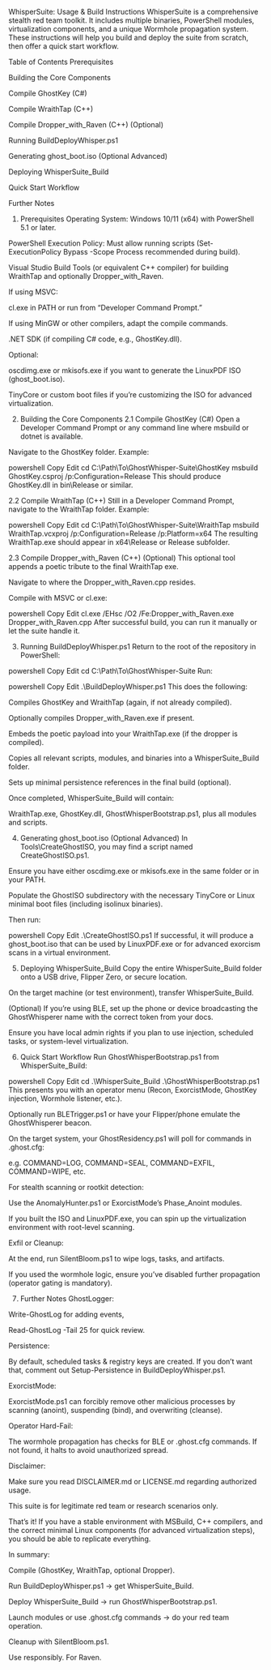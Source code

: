 WhisperSuite: Usage & Build Instructions
WhisperSuite is a comprehensive stealth red team toolkit. It includes multiple binaries, PowerShell modules, virtualization components, and a unique Wormhole propagation system. These instructions will help you build and deploy the suite from scratch, then offer a quick start workflow.

Table of Contents
Prerequisites

Building the Core Components

Compile GhostKey (C#)

Compile WraithTap (C++)

Compile Dropper_with_Raven (C++) (Optional)

Running BuildDeployWhisper.ps1

Generating ghost_boot.iso (Optional Advanced)

Deploying WhisperSuite_Build

Quick Start Workflow

Further Notes

1. Prerequisites
Operating System: Windows 10/11 (x64) with PowerShell 5.1 or later.

PowerShell Execution Policy: Must allow running scripts (Set-ExecutionPolicy Bypass -Scope Process recommended during build).

Visual Studio Build Tools (or equivalent C++ compiler) for building WraithTap and optionally Dropper_with_Raven.

If using MSVC:

cl.exe in PATH or run from “Developer Command Prompt.”

If using MinGW or other compilers, adapt the compile commands.

.NET SDK (if compiling C# code, e.g., GhostKey.dll).

Optional:

oscdimg.exe or mkisofs.exe if you want to generate the LinuxPDF ISO (ghost_boot.iso).

TinyCore or custom boot files if you’re customizing the ISO for advanced virtualization.

2. Building the Core Components
2.1 Compile GhostKey (C#)
Open a Developer Command Prompt or any command line where msbuild or dotnet is available.

Navigate to the GhostKey folder. Example:

powershell
Copy
Edit
cd C:\Path\To\GhostWhisper-Suite\GhostKey
msbuild GhostKey.csproj /p:Configuration=Release
This should produce GhostKey.dll in bin\Release or similar.

2.2 Compile WraithTap (C++)
Still in a Developer Command Prompt, navigate to the WraithTap folder. Example:

powershell
Copy
Edit
cd C:\Path\To\GhostWhisper-Suite\WraithTap
msbuild WraithTap.vcxproj /p:Configuration=Release /p:Platform=x64
The resulting WraithTap.exe should appear in x64\Release or Release subfolder.

2.3 Compile Dropper_with_Raven (C++) (Optional)
This optional tool appends a poetic tribute to the final WraithTap exe.

Navigate to where the Dropper_with_Raven.cpp resides.

Compile with MSVC or cl.exe:

powershell
Copy
Edit
cl.exe /EHsc /O2 /Fe:Dropper_with_Raven.exe Dropper_with_Raven.cpp
After successful build, you can run it manually or let the suite handle it.

3. Running BuildDeployWhisper.ps1
Return to the root of the repository in PowerShell:

powershell
Copy
Edit
cd C:\Path\To\GhostWhisper-Suite
Run:

powershell
Copy
Edit
.\BuildDeployWhisper.ps1
This does the following:

Compiles GhostKey and WraithTap (again, if not already compiled).

Optionally compiles Dropper_with_Raven.exe if present.

Embeds the poetic payload into your WraithTap.exe (if the dropper is compiled).

Copies all relevant scripts, modules, and binaries into a WhisperSuite_Build folder.

Sets up minimal persistence references in the final build (optional).

Once completed, WhisperSuite_Build will contain:

WraithTap.exe, GhostKey.dll, GhostWhisperBootstrap.ps1, plus all modules and scripts.

4. Generating ghost_boot.iso (Optional Advanced)
In Tools\CreateGhostISO\, you may find a script named CreateGhostISO.ps1.

Ensure you have either oscdimg.exe or mkisofs.exe in the same folder or in your PATH.

Populate the GhostISO subdirectory with the necessary TinyCore or Linux minimal boot files (including isolinux binaries).

Then run:

powershell
Copy
Edit
.\CreateGhostISO.ps1
If successful, it will produce a ghost_boot.iso that can be used by LinuxPDF.exe or for advanced exorcism scans in a virtual environment.

5. Deploying WhisperSuite_Build
Copy the entire WhisperSuite_Build folder onto a USB drive, Flipper Zero, or secure location.

On the target machine (or test environment), transfer WhisperSuite_Build.

(Optional) If you’re using BLE, set up the phone or device broadcasting the GhostWhisperer name with the correct token from your docs.

Ensure you have local admin rights if you plan to use injection, scheduled tasks, or system-level virtualization.

6. Quick Start Workflow
Run GhostWhisperBootstrap.ps1 from WhisperSuite_Build:

powershell
Copy
Edit
cd .\WhisperSuite_Build
.\GhostWhisperBootstrap.ps1
This presents you with an operator menu (Recon, ExorcistMode, GhostKey injection, Wormhole listener, etc.).

Optionally run BLETrigger.ps1 or have your Flipper/phone emulate the GhostWhisperer beacon.

On the target system, your GhostResidency.ps1 will poll for commands in .ghost.cfg:

e.g. COMMAND=LOG, COMMAND=SEAL, COMMAND=EXFIL, COMMAND=WIPE, etc.

For stealth scanning or rootkit detection:

Use the AnomalyHunter.ps1 or ExorcistMode’s Phase_Anoint modules.

If you built the ISO and LinuxPDF.exe, you can spin up the virtualization environment with root-level scanning.

Exfil or Cleanup:

At the end, run SilentBloom.ps1 to wipe logs, tasks, and artifacts.

If you used the wormhole logic, ensure you’ve disabled further propagation (operator gating is mandatory).

7. Further Notes
GhostLogger:

Write-GhostLog for adding events,

Read-GhostLog -Tail 25 for quick review.

Persistence:

By default, scheduled tasks & registry keys are created. If you don’t want that, comment out Setup-Persistence in BuildDeployWhisper.ps1.

ExorcistMode:

ExorcistMode.ps1 can forcibly remove other malicious processes by scanning (anoint), suspending (bind), and overwriting (cleanse).

Operator Hard-Fail:

The wormhole propagation has checks for BLE or .ghost.cfg commands. If not found, it halts to avoid unauthorized spread.

Disclaimer:

Make sure you read DISCLAIMER.md or LICENSE.md regarding authorized usage.

This suite is for legitimate red team or research scenarios only.

That’s it! If you have a stable environment with MSBuild, C++ compilers, and the correct minimal Linux components (for advanced virtualization steps), you should be able to replicate everything.

In summary:

Compile (GhostKey, WraithTap, optional Dropper).

Run BuildDeployWhisper.ps1 → get WhisperSuite_Build.

Deploy WhisperSuite_Build → run GhostWhisperBootstrap.ps1.

Launch modules or use .ghost.cfg commands → do your red team operation.

Cleanup with SilentBloom.ps1.

Use responsibly. For Raven.